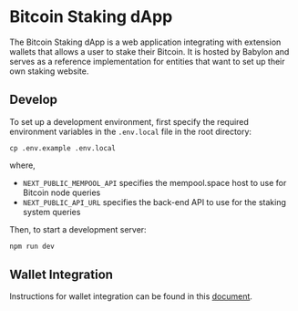 # Bitcoin Staking dApp

The Bitcoin Staking dApp is a web application integrating with extension
wallets that allows a user to stake their Bitcoin. It is hosted by Babylon and
serves as a reference implementation for entities that want to set up their own
staking website.

## Develop

To set up a development environment, first specify the required environment
variables in the `.env.local` file in the root directory:
```
cp .env.example .env.local
```

where,
- `NEXT_PUBLIC_MEMPOOL_API` specifies the mempool.space host to use for Bitcoin
  node queries
- `NEXT_PUBLIC_API_URL` specifies the back-end API to use for the staking
  system queries

Then, to start a development server:
```bash
npm run dev
```

## Wallet Integration

Instructions for wallet integration can be found in this
[document](./docs/WalletIntegration.md).
